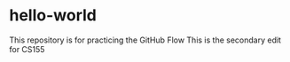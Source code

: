 # hello-world
This repository is for practicing the GitHub Flow
This is the secondary edit for CS155

